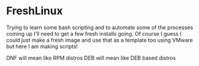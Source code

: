 # FreshLinux
Trying to learn some bash scripting and to automate some of the processes coming up I'll need to get a few fresh installs going.
Of course I guess I could just make a fresh image and use that as a template too using VMware but here I am making scripts!


DNF will mean like RPM distros
DEB will mean like DEB based distros 
